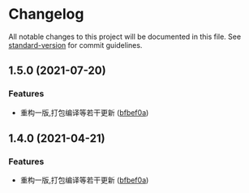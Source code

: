 # Changelog

All notable changes to this project will be documented in this file. See [standard-version](https://github.com/conventional-changelog/standard-version) for commit guidelines.

## 1.5.0 (2021-07-20)


### Features

* 重构一版,打包编译等若干更新 ([bfbef0a](https://github.com/eleven-net-cn/ball-collision/commit/bfbef0ac521938f8d366b2679b295bea9fba6d66))

## 1.4.0 (2021-04-21)


### Features

* 重构一版,打包编译等若干更新 ([bfbef0a](https://github.com/eleven-net-cn/ball-collision/commit/bfbef0ac521938f8d366b2679b295bea9fba6d66))

